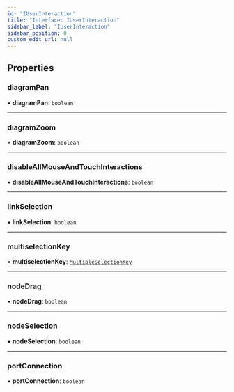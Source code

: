 ```yaml
---
id: "IUserInteraction"
title: "Interface: IUserInteraction"
sidebar_label: "IUserInteraction"
sidebar_position: 0
custom_edit_url: null
---
```


## Properties

### diagramPan

• **diagramPan**: `boolean`

___

### diagramZoom

• **diagramZoom**: `boolean`

___

### disableAllMouseAndTouchInteractions

• **disableAllMouseAndTouchInteractions**: `boolean`

___

### linkSelection

• **linkSelection**: `boolean`

___

### multiselectionKey

• **multiselectionKey**: [`MultipleSelectionKey`](../#multipleselectionkey)

___

### nodeDrag

• **nodeDrag**: `boolean`

___

### nodeSelection

• **nodeSelection**: `boolean`

___

### portConnection

• **portConnection**: `boolean`
